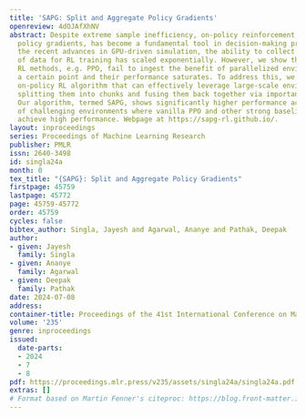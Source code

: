```yaml
---
title: 'SAPG: Split and Aggregate Policy Gradients'
openreview: 4dOJAfXhNV
abstract: Despite extreme sample inefficiency, on-policy reinforcement learning, aka
  policy gradients, has become a fundamental tool in decision-making problems. With
  the recent advances in GPU-driven simulation, the ability to collect large amounts
  of data for RL training has scaled exponentially. However, we show that current
  RL methods, e.g. PPO, fail to ingest the benefit of parallelized environments beyond
  a certain point and their performance saturates. To address this, we propose a new
  on-policy RL algorithm that can effectively leverage large-scale environments by
  splitting them into chunks and fusing them back together via importance sampling.
  Our algorithm, termed SAPG, shows significantly higher performance across a variety
  of challenging environments where vanilla PPO and other strong baselines fail to
  achieve high performance. Webpage at https://sapg-rl.github.io/.
layout: inproceedings
series: Proceedings of Machine Learning Research
publisher: PMLR
issn: 2640-3498
id: singla24a
month: 0
tex_title: "{SAPG}: Split and Aggregate Policy Gradients"
firstpage: 45759
lastpage: 45772
page: 45759-45772
order: 45759
cycles: false
bibtex_author: Singla, Jayesh and Agarwal, Ananye and Pathak, Deepak
author:
- given: Jayesh
  family: Singla
- given: Ananye
  family: Agarwal
- given: Deepak
  family: Pathak
date: 2024-07-08
address:
container-title: Proceedings of the 41st International Conference on Machine Learning
volume: '235'
genre: inproceedings
issued:
  date-parts:
  - 2024
  - 7
  - 8
pdf: https://proceedings.mlr.press/v235/assets/singla24a/singla24a.pdf
extras: []
# Format based on Martin Fenner's citeproc: https://blog.front-matter.io/posts/citeproc-yaml-for-bibliographies/
---
```

